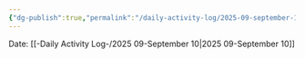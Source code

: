 ```yaml
---
{"dg-publish":true,"permalink":"/daily-activity-log/2025-09-september-10/","noteIcon":"","created":"2025-09-10T18:39:17.798-05:00"}
---
```


Date: [[-Daily Activity Log-/2025 09-September 10\|2025 09-September 10]]

